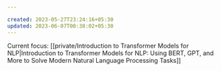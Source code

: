 ```yaml
---

created: 2023-05-27T23:24:16+05:30
updated: 2023-06-07T00:38:02+05:30
---
```


Current focus: [[private/Introduction to Transformer Models for NLP|Introduction to Transformer Models for NLP: Using BERT, GPT, and More to Solve Modern Natural Language Processing Tasks]]


